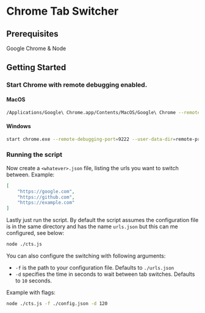 # Chrome Tab Switcher

## Prerequisites
Google Chrome & Node

## Getting Started

### Start Chrome with remote debugging enabled.

#### MacOS
```sh
/Applications/Google\ Chrome.app/Contents/MacOS/Google\ Chrome --remote-debugging-port=9222 --no-first-run --no-default-browser-check --user-data-dir=$(mktemp -d -t 'chrome-remote_data_dir')
```

#### Windows
```sh
start chrome.exe --remote-debugging-port=9222 --user-data-dir=remote-profile
```

### Running the script

Now create a `<whatever>.json` file, listing the urls you want to switch between. Example:

```json
[
    "https://google.com",
    "https://github.com",
    "https://example.com"
]
```

Lastly just run the script. By default the script assumes the configuration file is in the same directory and has the name `urls.json` but this can me configured, see below:

```sh
node ./cts.js
```

You can also configure the switching with following arguments:
* `-f` is the path to your configuration file. Defaults to `./urls.json`
* `-d` specifies the time in seconds to wait between tab switches. Defaults to `10` seconds.

Example with flags:

```sh
node ./cts.js -f ./config.json -d 120
```